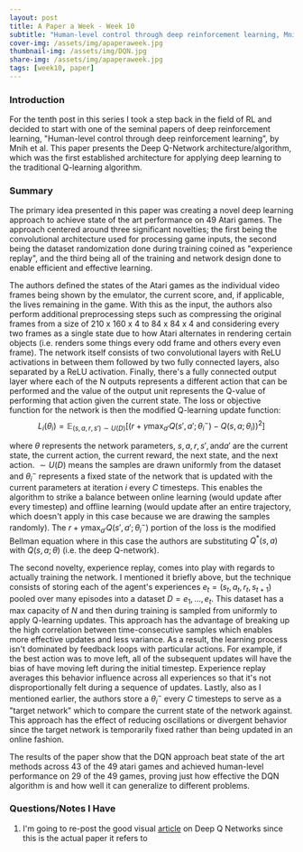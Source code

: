 ```yaml
---
layout: post
title: A Paper a Week - Week 10
subtitle: "Human-level control through deep reinforcement learning, Mnih et al."
cover-img: /assets/img/apaperaweek.jpg
thumbnail-img: /assets/img/DQN.jpg
share-img: /assets/img/apaperaweek.jpg
tags: [week10, paper]
---
```


### Introduction
For the tenth post in this series I took a step back in the field of RL and decided to start with one of the seminal papers of deep reinforcement learning, "Human-level control through deep reinforcement learning", by Mnih et al. This paper presents the Deep Q-Network architecture/algorithm, which was the first established architecture for applying deep learning to the traditional Q-learning algorithm.

### Summary
The primary idea presented in this paper was creating a novel deep learning approach to achieve state of the art performance on 49 Atari games. The approach centered around three significant novelties; the first being the convolutional architecture used for processing game inputs, the second being the dataset randomization done during training coined as "experience replay", and the third being all of the training and network design done to enable efficient and effective learning.

The authors defined the states of the Atari games as the individual video frames being shown by the emulator, the current score, and, if applicable, the lives remaining in the game. With this as the input, the authors also perform additional preprocessing steps such as compressing the original frames from a size of 210 x 160 x 4 to 84 x 84 x 4 and considering every two frames as a single state due to how Atari alternates in rendering certain objects (i.e. renders some things every odd frame and others every even frame). The network itself consists of two convolutional layers with ReLU activations in between them followed by two fully connected layers, also separated by a ReLU activation. Finally, there's a fully connected output layer where each of the N outputs represents a different action that can be performed and the value of the output unit represents the Q-value of performing that action given the current state. The loss or objective function for the network is then the modified Q-learning update function:
$$L_i(\theta_i)=\mathbb{E}_{(s,a,r,s')\sim U(D)}[(r+\gamma\text{max}_{a'}Q(s',a';\theta_i^-)-Q(s,a;\theta_i))^2]$$

where $\theta$ represents the network parameters, $s,a,r,s',\text{and} a'$ are the current state, the current action, the current reward, the next state, and the next action. $\sim U(D)$ means the samples are drawn uniformly from the dataset and $\theta_i^-$ represents a fixed state of the network that is updated with the current parameters at iteration $i$ every $C$ timesteps. This enables the algorithm to strike a balance between online learning (would update after every timestep) and offline learning (would update after an entire trajectory, which doesn't apply in this case because we are drawing the samples randomly). The $r+\gamma\text{max}_{a'}Q(s',a';\theta_i^-)$ portion of the loss is the modified Bellman equation where in this case the authors are substituting $Q^*(s,a)$ with $Q(s,a;\theta)$ (i.e. the deep Q-network).

The second novelty, experience replay, comes into play with regards to actually training the network. I mentioned it briefly above, but the technique consists of storing each of the agent's experiences $e_t=(s_t,a_t,r_t,s_{t+1})$ pooled over many episodes into a dataset $D={e_1,...,e_t}$. This dataset has a max capacity of $N$ and then during training is sampled from uniformly to apply Q-learning updates. This approach has the advantage of breaking up the high correlation between time-consecutive samples which enables more effective updates and less variance. As a result, the learning process isn't dominated by feedback loops with particular actions. For example, if the best action was to move left, all of the subsequent updates will have the bias of have moving left during the initial timestep. Experience replay averages this behavior influence across all experiences so that it's not disproportionally felt during a sequence of updates. Lastly, also as I mentioned earlier, the authors store a $\theta_i^-$ every $C$ timesteps to serve as a "target network" which to compare the current state of the network against. This approach has the effect of reducing oscillations or divergent behavior since the target network is temporarily fixed rather than being updated in an online fashion.

The results of the paper show that the DQN approach beat state of the art methods across 43 of the 49 atari games and achieved human-level performance on 29 of the 49 games, proving just how effective the DQN algorithm is and how well it can generalize to different problems.

### Questions/Notes I Have
1. I'm going to re-post the good visual [article](https://towardsdatascience.com/reinforcement-learning-explained-visually-part-5-deep-q-networks-step-by-step-5a5317197f4b) on Deep Q Networks since this is the actual paper it refers to